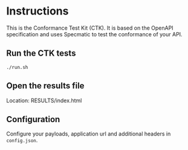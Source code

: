 # Instructions

This is the Conformance Test Kit (CTK). It is based on the OpenAPI specification and uses Specmatic to test the conformance of your API.

## Run the CTK tests

```shell
./run.sh
```

## Open the results file

Location: RESULTS/index.html

## Configuration

Configure your payloads, application url and additional headers in `config.json`.
